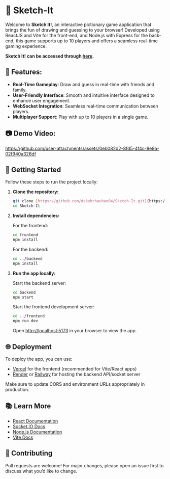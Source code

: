 # 🎨 Sketch-It
Welcome to **Sketch It!**, an interactive pictionary game application that brings the fun of drawing and guessing to your browser! Developed using ReactJS and Vite for the front-end, and Node.js with Express for the back-end, this game supports up to 10 players and offers a seamless real-time gaming experience.

**Sketch It! can be accessed through [here](https://sketch-it-frontend1.onrender.com/).**

## 🧠 Features:  
- **Real-Time Gameplay**: Draw and guess in real-time with friends and family.  
- **User-Friendly Interface**: Smooth and intuitive interface designed to enhance user engagement.  
- **WebSocket Integration**: Seamless real-time communication between players.  
- **Multiplayer Support**: Play with up to 10 players in a single game.

## 📷 Demo Video:
https://github.com/user-attachments/assets/0eb082d2-8fd5-4f4c-8e9a-02f940a326df

## 🚀 Getting Started

Follow these steps to run the project locally:

1.  **Clone the repository:**

    ```bash
    git clone [https://github.com/dakshchauhan04/Sketch-It.git](https://github.com/dakshchauhan04/Sketch-It.git)
    cd Sketch-It
    ```

2.  **Install dependencies:**

    For the frontend:

    ```bash
    cd frontend
    npm install
    ```

    For the backend:

    ```bash
    cd ../backend
    npm install
    ```

3.  **Run the app locally:**

    Start the backend server:

    ```bash
    cd backend
    npm start
    ```

    Start the frontend development server:

    ```bash
    cd ../frontend
    npm run dev
    ```

    Open [http://localhost:5173](http://localhost:5173) in your browser to view the app.

## 🌐 Deployment

To deploy the app, you can use:

* [Vercel](https://vercel.com/) for the frontend (recommended for Vite/React apps)
* [Render](https://render.com/) or [Railway](https://railway.app/) for hosting the backend API/socket server

Make sure to update CORS and environment URLs appropriately in production.

## 📚 Learn More

* [React Documentation](https://react.dev/learn)
* [Socket.IO Docs](https://socket.io/docs/v4/)
* [Node.js Documentation](https://nodejs.org/en/docs/)
* [Vite Docs](https://vitejs.dev/guide/)

## 🤝 Contributing

Pull requests are welcome! For major changes, please open an issue first to discuss what you’d like to change.

